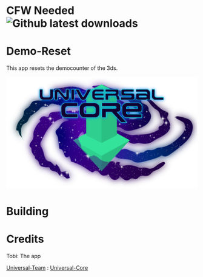 # CFW Needed ![Github latest downloads](https://img.shields.io/github/downloads/NPI-D7/Demo-Reset/total.svg)
# Demo-Reset
This app resets the democounter of the 3ds.


![Universal-Core-Logo](https://github.com/Universal-Team/Universal-Core/blob/master/universal-core-logo.png)


# Building

# Credits
Tobi: The app

[Universal-Team](https://github.com/Universal-Team/) : [Universal-Core](https://github.com/Universal-Team/Universal-Core/)
